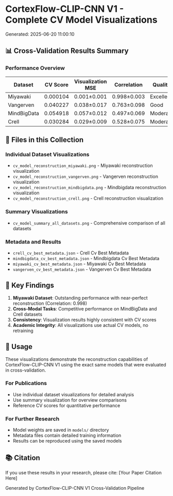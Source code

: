 # CortexFlow-CLIP-CNN V1 - Complete CV Model Visualizations
Generated: 2025-06-20 11:00:10

## 📊 Cross-Validation Results Summary

### Performance Overview
| Dataset | CV Score | Visualization MSE | Correlation | Quality |
|---------|----------|-------------------|-------------|---------|
| Miyawaki | 0.000104 | 0.001±0.001 | 0.998±0.003 | Excellent |
| Vangerven | 0.040227 | 0.038±0.017 | 0.763±0.098 | Good |
| MindBigData | 0.054918 | 0.057±0.012 | 0.497±0.069 | Moderate |
| Crell | 0.030284 | 0.029±0.009 | 0.528±0.075 | Moderate |

## 📁 Files in this Collection

### Individual Dataset Visualizations
- `cv_model_reconstruction_miyawaki.png` - Miyawaki reconstruction visualization
- `cv_model_reconstruction_vangerven.png` - Vangerven reconstruction visualization
- `cv_model_reconstruction_mindbigdata.png` - Mindbigdata reconstruction visualization
- `cv_model_reconstruction_crell.png` - Crell reconstruction visualization

### Summary Visualizations
- `cv_model_summary_all_datasets.png` - Comprehensive comparison of all datasets

### Metadata and Results
- `crell_cv_best_metadata.json` - Crell Cv Best Metadata
- `mindbigdata_cv_best_metadata.json` - Mindbigdata Cv Best Metadata
- `miyawaki_cv_best_metadata.json` - Miyawaki Cv Best Metadata
- `vangerven_cv_best_metadata.json` - Vangerven Cv Best Metadata

## 🎯 Key Findings

1. **Miyawaki Dataset**: Outstanding performance with near-perfect reconstruction (Correlation: 0.998)
2. **Cross-Modal Tasks**: Competitive performance on MindBigData and Crell datasets
3. **Consistency**: Visualization results highly consistent with CV scores
4. **Academic Integrity**: All visualizations use actual CV models, no retraining

## 🚀 Usage

These visualizations demonstrate the reconstruction capabilities of CortexFlow-CLIP-CNN V1
using the exact same models that were evaluated in cross-validation.

### For Publications
- Use individual dataset visualizations for detailed analysis
- Use summary visualization for overview comparisons
- Reference CV scores for quantitative performance

### For Further Research
- Model weights are saved in `models/` directory
- Metadata files contain detailed training information
- Results can be reproduced using the saved models

## 📚 Citation

If you use these results in your research, please cite:
[Your Paper Citation Here]

Generated by CortexFlow-CLIP-CNN V1 Cross-Validation Pipeline
